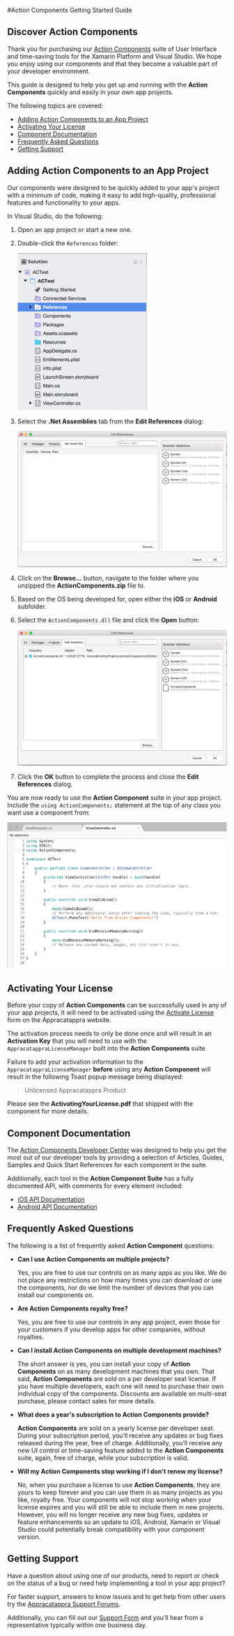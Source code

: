 #Action Components Getting Started Guide

## Discover Action Components

Thank you for purchasing our [Action Components](http://appracatappra.com/products/action-components/) suite of User Interface and time-saving tools for the Xamarin Platform and Visual Studio. We hope you enjoy using our components and that they become a valuable part of your developer environment. 

This guide is designed to help you get up and running with the **Action Components** quickly and easily in your own app projects.

The following topics are covered:

* [Adding Action Components to an App Project](#Adding-Action-Components-to-an-App-Project)
* [Activating Your License](#Activating-Your-License)
* [Component Documentation](#Component-Documentation)
* [Frequently Asked Questions](#Frequently-Asked-Questions)
* [Getting Support](#Getting-Support)

<a name="Adding-Action-Components-to-an-App-Project"></a>
## Adding Action Components to an App Project

Our components were designed to be quickly added to your app's project with a minimum of code, making it easy to add high-quality, professional features and functionality to your apps.

In Visual Studio, do the following:

1. Open an app project or start a new one.
2. Double-click the `References` folder:

	![](Images/Intro01.png)
3. Select the **.Net Assemblies** tab from the **Edit References** dialog:

	![](Images/Intro02.png)
4. Click on the **Browse...** button, navigate to the folder where you unzipped the **ActionComponents.zip** file to.
5. Based on the OS being developed for, open either the **iOS** or **Android** subfolder.
6. Select the `ActionComponents.dll` file and click the **Open** button:

	![](Images/Intro03.png)
7. Click the **OK** button to complete the process and close the **Edit References** dialog.

You are now ready to use the **Action Component** suite in your app project. Include the `using ActionComponents;` statement at the top of any class you want use a component from:

![](Images/Intro04.png)

<a name="Activating-Your-License"></a>
## Activating Your License

Before your copy of **Action Components** can be successfully used in any of your app projects, it will need to be activated using the [Activate License](http://appracatappra.com/checkout/activate-license/) form on the Appracatappra website. 

The activation process needs to only be done once and will result in an **Activation Key** that you will need to use with the `AppracatappraLicenseManager` built into the **Action Components** suite.

Failure to add your activation information to the `AppracatappraLicenseManager` **before** using any **Action Component** will result in the following Toast popup message being displayed:

> Unlicensed Appracatappra Product

Please see the **ActivatingYourLicense.pdf** that shipped with the component for more details.

<a name="Component-Documentation"></a>
## Component Documentation

The [Action Components Developer Center](http://appracatappra.com/developers/action-components-developer/) was designed to help you get the most out of our developer tools by providing a selection of Articles, Guides, Samples and Quick Start References for each component in the suite.

Additionally, each tool in the **Action Component Suite** has a fully documented API, with comments for every element included:

* [iOS API Documentation](http://appracatappra.com/api/ios/index.html)
* [Android API Documentation](http://appracatappra.com/api/android/index.html)

<a name="Frequently-Asked-Questions"></a>
## Frequently Asked Questions

The following is a list of frequently asked **Action Component** questions:

* **Can I use Action Components on multiple projects?**

	Yes, you are free to use our controls on as many apps as you like. We do not place any restrictions on how many times you can download or use the components, nor do we limit the number of devices that you can install our components on.
* **Are Action Components royalty free?**

	Yes, you are free to use our controls in any app project, even those for your customers if you develop apps for other companies, without royalties.
* **Can I install Action Components on multiple development machines?**

	The short answer is yes, you can install your copy of **Action Components** on as many development machines that you own. That said, **Action Components** are sold on a per developer seat license. If you have multiple developers, each one will need to purchase their own individual copy of the components. Discounts are available on multi-seat purchase, please contact sales for more details.
* **What does a year's subscription to Action Components provide?**

	**Action Components** are sold on a yearly license per developer seat. During your subscription period, you’ll receive any updates or bug fixes released during the year, free of charge. Additionally, you’ll receive any new UI control or time-saving feature added to the **Action Components** suite, again, free of charge, while your subscription is valid.
* **Will my Action Components stop working if I don't renew my license?**

	No, when you purchase a license to use **Action Components**, they are yours to keep forever and you can use them in as many projects as you like, royalty free. Your components will not stop working when your license expires and you will still be able to include them in new projects. However, you will no longer receive any new bug fixes, updates or feature enhancements so an update to iOS, Android, Xamarin or Visual Studio could potentially break compatibility with your component version.

<a name="Getting-Support"></a>
## Getting Support

Have a question about using one of our products, need to report or check on the status of a bug or need help implementing a tool in your app project? 

For faster support, answers to know issues and to get help from other users try the [Appracatappra Support Forums](http://appracatappra.com/community/).

Additionally, you can fill out our [Support Form](http://appracatappra.com/support/) and you’ll hear from a representative typically within one business day.